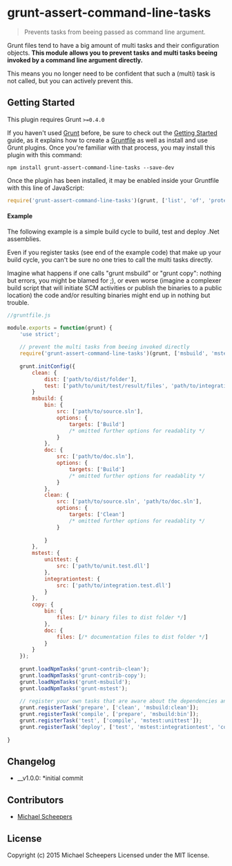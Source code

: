 # grunt-assert-command-line-tasks

> Prevents tasks from beeing passed as command line argument.

Grunt files tend to have a big amount of multi tasks and their configuration objects.
**This module allows you to prevent tasks and multi tasks beeing invoked by a command line argument directly.**

This means you no longer need to be confident that such a (multi) task is not called, but you can actively prevent this.

## Getting Started
This plugin requires Grunt `>=0.4.0`

If you haven't used [Grunt](http://gruntjs.com/) before, be sure to check out the [Getting Started](http://gruntjs.com/getting-started) guide, as it explains how to create a [Gruntfile](http://gruntjs.com/sample-gruntfile) as well as install and use Grunt plugins. Once you're familiar with that process, you may install this plugin with this command:

```shell
npm install grunt-assert-command-line-tasks --save-dev
```

Once the plugin has been installed, it may be enabled inside your Gruntfile with this line of JavaScript:

```javascript
require('grunt-assert-command-line-tasks')(grunt, ['list', 'of', 'protected', 'tasks']);
```

#### Example
The following example is a simple build cycle to build, test and deploy .Net assemblies.

Even if you register tasks (see end of the example code) that make up your build cycle, you can't be sure no one tries to call the multi tasks directly.

Imagine what happens if one calls "grunt msbuild" or "grunt copy": nothing but errors, you might be blamed for ;), or even worse (imagine a complexer build script that will initiate SCM activities or publish the binaries to a public location) the code and/or resulting binaries might end up in nothing but trouble.

```javascript
//gruntfile.js

module.exports = function(grunt) {
    'use strict';
    
    // prevent the multi tasks from beeing invoked directly
    require('grunt-assert-command-line-tasks')(grunt, ['msbuild', 'mstest', 'copy', 'clean']);
    
    grunt.initConfig({
        clean: {
            dist: ['path/to/dist/folder'],
            test: ['path/to/unit/test/result/files', 'path/to/integration/test/result/files']
        }
        msbuild: {
			bin: {
				src: ['path/to/source.sln'],
				options: {
                    targets: ['Build']
					/* omitted further options for readablity */
				}
			},
			doc: {
				src: ['path/to/doc.sln'],
				options: {
                    targets: ['Build']
					/* omitted further options for readablity */
				}
			},
            clean: {
                src: ['path/to/source.sln', 'path/to/doc.sln'],
                options: {
                    targets: ['Clean']
                    /* omitted further options for readablity */
                }
                
            }
		},
        mstest: {
			unittest: {
                src: ['path/to/unit.test.dll'] 
            },
			integrationtest: {
                src: ['path/to/integration.test.dll'] 
            }
		},
        copy: {
            bin: {
                files: [/* binary files to dist folder */]
            },
            doc: {
                files: [/* documentation files to dist folder */]
            }
        }
    });
    
    grunt.loadNpmTasks('grunt-contrib-clean');
    grunt.loadNpmTasks('grunt-contrib-copy');
    grunt.loadNpmTasks('grunt-msbuild');
	grunt.loadNpmTasks('grunt-mstest');
	
    // register your own tasks that are aware about the dependencies and the relation of the configured multi tasks
    grunt.registerTask('prepare', ['clean', 'msbuild:clean']);
    grunt.registerTask('compile', ['prepare', 'msbuild:bin']);
    grunt.registerTask('test', ['compile', 'mstest:unittest']);
    grunt.registerTask('deploy', ['test', 'mstest:integrationtest', 'copy:bin', 'msbuild:doc', 'copy:doc']);
    
}
```

## Changelog
* __v1.0.0:
    *initial commit

## Contributors

* [Michael Scheepers](https://github.com/mscheepers)

## License
Copyright (c) 2015 Michael Scheepers
Licensed under the MIT license.
